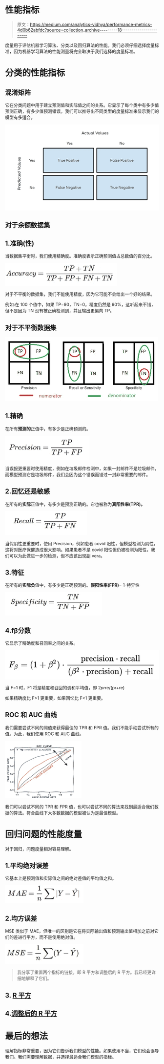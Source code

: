 # 性能指标

> 原文：<https://medium.com/analytics-vidhya/performance-metrics-4d0b62abfdc?source=collection_archive---------18----------------------->

度量用于评估机器学习算法、分类以及回归算法的性能。我们必须仔细选择度量标准，因为机器学习算法的性能测量将完全取决于我们选择的度量标准。

# 分类的性能指标

## 混淆矩阵

它在分类问题中用于建立预测值和实际值之间的关系。它显示了每个类中有多少值预测正确，有多少值预测错误。我们可以推导出不同类型的度量标准来显示我们的模型有多适合。

![](img/48c385719ee6a0d4c712f51ea437bf30.png)

## 对于余额数据集

## 1.准确(性)

当数据集平衡时，我们使用精确度。准确度表示正确预测值占总数值的百分比。

![](img/5ab117c63657be02df1d500d71f226aa.png)

对于不平衡的数据集，我们不能使用精度，因为它可能不会给出一个好的结果。

例如:在 100 个值中，如果 TP=90，TN=0，精度仍然是 90%，这听起来不错，但不是因为 TN 没有被正确检测到，并且输出更偏向 TP。

## 对于不平衡数据集

![](img/313c4f1f93febdf8965b622a1145a3b1.png)

## 1.精确

在所有**预测的**正值中，有多少是正确预测的。

![](img/89eb69c05834f2817c0684899b5e81aa.png)

当误报更重要时使用精度，例如在垃圾邮件检测中，如果一封邮件不是垃圾邮件，而模型预测它是垃圾邮件，我们会因为这个错误而错过一封非常重要的邮件。

## 2.回忆还是敏感

在所有的**实际**正值中，有多少是预测正确的。它也被称为**真阳性率(TPR)。**

![](img/eb336b54702f2c63a530e5d7d203ef99.png)

当假阴性更重要时，使用 Precision，例如患者 covid 阳性，但模型检测为阴性，这将对医疗保健造成很大影响。如果患者不是 covid 阳性但仍被检测为阳性，我们可以为此做进一步的检测，但不应该出现副 vera。

## 3.特征

在所有的**实际负**值中，有多少是正确预测的。**假阳性率(FPR)**= 1-特异性

![](img/544dccf2ac9ca67777be287733db3fb1.png)

## 4.fβ分数

它显示了精确度和召回率之间的关系。

![](img/afd05f098637ca3a2e6194d1d3f017e1.png)

当 F=1 时，F1 将是精度和召回的调和平均值，即 2*pr*re/(pr+re)

如果精确度比 F>1 更重要，如果回忆比 F<1 更重要。

## ROC 和 AUC 曲线

我们需要尝试不同的阈值来获得最佳的 TPR 和 FPR 值。我们不能手动尝试所有的值。为此，我们使用 ROC 和 AUC 曲线。

![](img/1b4b923ad72d717056266317915c5be0.png)

我们可以尝试不同的 TPR 和 FPR 值，也可以尝试不同的算法来找到最适合我们数据的算法。符合曲线下大多数数据的模型被认为是最佳模型。

# 回归问题的性能度量

对于回归，问题度量相对容易理解。

## 1.平均绝对误差

它基本上是预测值和实际值之间的绝对差值的平均值之和。

![](img/4dedd1c80e6f6c415efb223e732e3669.png)

## 2.均方误差

MSE 类似于 MAE，但唯一的区别是它在将实际输出值和预测输出值相加之前对它们的差进行平方，而不是使用绝对值。

![](img/a51d638ba4ff1482d736f599569277a8.png)

> 我分享了重置两个指标的链接，即 R 平方和调整后的 R 平方。我已经更详细地解释了它们。

## 3. [R 平方](/analytics-vidhya/r-squared-formula-explanation-6dc0096ce3ba)

## 4.[调整后的 R 平方](/analytics-vidhya/adjusted-r-squared-formula-explanation-1ce033e25699)

# **最后的想法**

理解指标非常重要，因为它们告诉我们模型的性能。如果使用不当，它们也会误导我们。我们需要理解数据，并选择最适合我们模型的指标。
